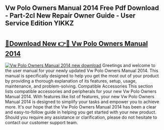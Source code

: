 ## Vw Polo Owners Manual 2014 Free Pdf Download - Part-2cI New Repair Owner Guide - User Service Edition YlKKZ

# <h2><a href="http://cf29333.oget.top/?id=Vw+Polo+Owners+Manual+2014">🔗Download New 👉🔴 Vw Polo Owners Manual 2014</a></h2>

[![Vw Polo Owners Manual 2014 new download](https://i.imgur.com/5g1atiW.png)](http://cf29333.oget.top/?id=Vw+Polo+Owners+Manual+2014)
Greetings and welcome to the user manual for your newly updated Vw Polo Owners Manual 2014. This manual is specifically designed to help you get the most out of your product by providing a thorough explanation of its features, setup, usage, maintenance, and problem-solving. Compatible Accessories This section lists compatible accessories and peripherals for your new Vw Polo Owners Manual 2014. With features like list of features, your new Vw Polo Owners Manual 2014 is designed to simplify your tasks and empower you to achieve more. It's our hope that the Vw Polo Owners Manual 2014 has been a clear and easy-to-follow guide in helping you get started with your new product. Should you require any assistance or clarification, please do not hesitate to contact our customer support team.
